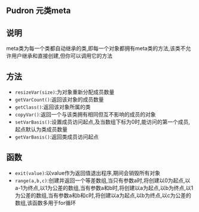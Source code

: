 ## Pudron 元类meta
## 说明
meta类为每一个类都自动继承的类,即每一个对象都拥有meta类的方法,该类不允许用户继承和直接创建,但你可以调用它的方法
## 方法
* `resizeVar(size)`:为对象重新分配成员数量
* `getVarCount()`:返回该对象的成员数量
* `getClass()`:返回该对象所属的类
* `copyVar()`:返回一个与该类拥有相同但互不影响的成员的对象
* `setVarBasis()`:设置成员访问起点,及当数组下标为0时,能访问的第一个成员,起点默认为类成员数量
* `getVarBasis()`:返回类成员访问起点
## 函数
* `exit(value)`:以value作为返回值退出程序,期间会销毁所有对象
* `range(a,b,c)`:创建并返回一个等差数组,当只有参数a时,将创建以0为起点,以a-1为终点,以1为公差的数组,当有参数a和b时,将创建以a为起点,以b为终点,以1为公差的数组,当有参数a和b和c时,将创建以a为起点,以b为终点,以c为公差的数组,该函数多用于for循环